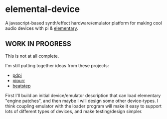 # elemental-device

A javascript-based synth/effect hardware/emulator platform for making cool audio devices with pi & [elementary](https://github.com/nick-thompson/elementary).

## WORK IN PROGRESS

This is not at all complete.

I'm still putting together ideas from these projects:

- [pdpi](https://github.com/konsumer/pdpi)
- [pipurr](https://github.com/konsumer/pipurr)
- [beatstep](https://github.com/konsumer/beatstep)

First I'll build an initial device/emulator description that can load elementary "engine patches", and then maybe I will design some other device-types. I think coupling emulator with the loader program will make it easy to support lots of different types of devices, and make testing/design simpler.
